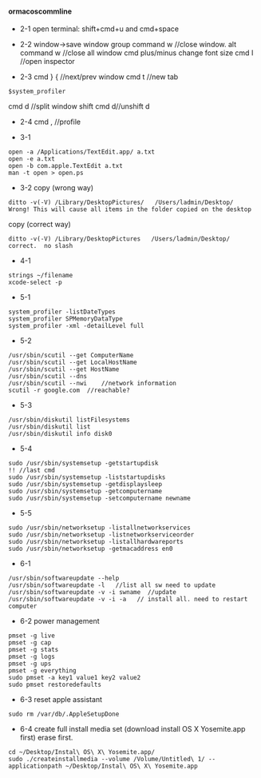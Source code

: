 #### ormacoscommline

- 2-1
open terminal:
shift+cmd+u and cmd+space

- 2-2
window->save window group
command w //close window.
alt command w //close all window
cmd plus/minus  change font size
cmd I  //open inspector

- 2-3
cmd } {  //next/prev window
cmd t  //new tab
```
$system_profiler
```
cmd d //split window
shift cmd d//unshift d

- 2-4
cmd ,   //profile

- 3-1
```
open -a /Applications/TextEdit.app/ a.txt
open -e a.txt
open -b com.apple.TextEdit a.txt
man -t open > open.ps
```

- 3-2
copy (wrong way)
```
ditto -v(-V) /Library/DesktopPictures/   /Users/ladmin/Desktop/   Wrong! This will cause all items in the folder copied on the desktop
```
copy (correct way)
```
ditto -v(-V) /Library/DesktopPictures   /Users/ladmin/Desktop/   correct.  no slash
```

- 4-1
```
strings ~/filename
xcode-select -p
```

- 5-1
```
system_profiler -listDateTypes
system_profiler SPMemoryDataType
system_profiler -xml -detailLevel full
```
- 5-2
```
/usr/sbin/scutil --get ComputerName
/usr/sbin/scutil --get LocalHostName
/usr/sbin/scutil --get HostName
/usr/sbin/scutil --dns
/usr/sbin/scutil --nwi    //network information
scutil -r google.com  //reachable?
```

- 5-3
```
/usr/sbin/diskutil listFilesystems
/usr/sbin/diskutil list
/usr/sbin/diskutil info disk0
```
- 5-4
```
sudo /usr/sbin/systemsetup -getstartupdisk
!! //last cmd
sudo /usr/sbin/systemsetup -liststartupdisks
sudo /usr/sbin/systemsetup -getdisplaysleep
sudo /usr/sbin/systemsetup -getcomputername
sudo /usr/sbin/systemsetup -setcomputername newname
```

- 5-5
```
sudo /usr/sbin/networksetup -listallnetworkservices
sudo /usr/sbin/networksetup -listnetworkserviceorder
sudo /usr/sbin/networksetup -listallhardwareports
sudo /usr/sbin/networksetup -getmacaddress en0
```

- 6-1
```
/usr/sbin/softwareupdate --help
/usr/sbin/softwareupdate -l   //list all sw need to update
/usr/sbin/softwareupdate -v -i swname  //update
/usr/sbin/softwareupdate -v -i -a   // install all. need to restart computer
```

- 6-2
power management
```
pmset -g live
pmset -g cap
pmset -g stats
pmset -g logs
pmset -g ups
pmset -g everything
sudo pmset -a key1 value1 key2 value2
sudo pmset restoredefaults
```
- 6-3
reset apple assistant
```
sudo rm /var/db/.AppleSetupDone
```
- 6-4
create full install media set (download install OS X Yosemite.app first) erase first.
```
cd ~/Desktop/Instal\ OS\ X\ Yosemite.app/
sudo ./createinstallmedia --volume /Volume/Untitled\ 1/ --applicationpath ~/Desktop/Instal\ OS\ X\ Yosemite.app

